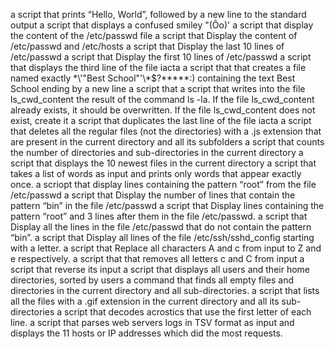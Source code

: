 a script that prints “Hello, World”, followed by a new line to the standard output
a script that displays a confused smiley "(Ôo)'
a script  that display the content of the /etc/passwd file
a script that Display the content of /etc/passwd and /etc/hosts
a script that Display the last 10 lines of /etc/passwd
a script that Display the first 10 lines of /etc/passwd
a script that displays the third line of the file iacta
a script that  that creates a file named exactly \*\\'"Best School"\'\\*$\?\*\*\*\*\*:) containing the text Best School ending by a new line
a script that  a script that writes into the file ls_cwd_content the result of the command ls -la. If the file ls_cwd_content already exists, it should be overwritten. If the file ls_cwd_content does not exist, create it
a script that duplicates the last line of the file iacta
a script that deletes all the regular files (not the directories) with a .js extension that are present in the current directory and all its subfolders
a script that counts the number of directories and sub-directories in the current directory
a script that displays the 10 newest files in the current directory
a script that takes a list of words as input and prints only words that appear exactly once.
a scriopt that display lines containing the pattern “root” from the file /etc/passwd
a script that Display the number of lines that contain the pattern “bin” in the file /etc/passwd
a script that Display lines containing the pattern “root” and 3 lines after them in the file /etc/passwd.
a script that Display all the lines in the file /etc/passwd that do not contain the pattern “bin”.
a script that Display all lines of the file /etc/ssh/sshd_config starting with a letter.
a script that Replace all characters A and c from input to Z and e respectively.
a script that that removes all letters c and C from input
a script that reverse its input
a script that displays all users and their home directories, sorted by users
 a command that finds all empty files and directories in the current directory and all sub-directories.
a script that lists all the files with a .gif extension in the current directory and all its sub-directories
a script that decodes acrostics that use the first letter of each line.
a script that parses web servers logs in TSV format as input and displays the 11 hosts or IP addresses which did the most requests.
